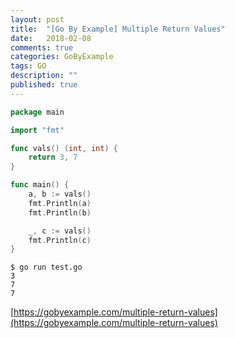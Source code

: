 ```yaml
---
layout: post
title:  "[Go By Example] Multiple Return Values"
date:   2018-02-08
comments: true
categories: GoByExample
tags: GO
description: ""
published: true
---
```


```go
package main

import "fmt"

func vals() (int, int) {
	return 3, 7
}

func main() {
	a, b := vals()
	fmt.Println(a)
	fmt.Println(b)

	_, c := vals()
	fmt.Println(c)
}
```

```
$ go run test.go
3
7
7
```

[https://gobyexample.com/multiple-return-values](https://gobyexample.com/multiple-return-values)
